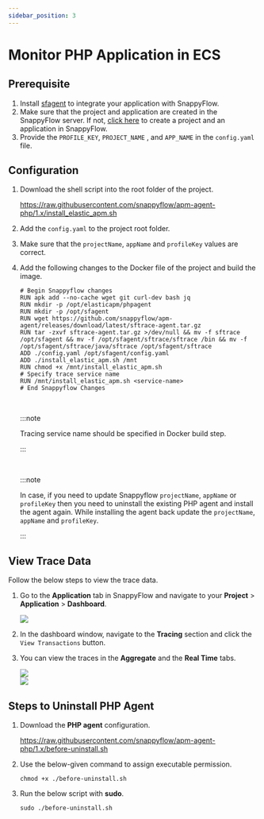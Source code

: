```yaml
---
sidebar_position: 3 
---
```

# Monitor PHP Application in ECS

## Prerequisite

1. Install [sfagent](/docs/sidebar-snappyflow-saas/Quick_Start/getting_started#sfagent) to integrate your application with SnappyFlow.
2. Make sure that the project and application are created in the SnappyFlow server. If not, [click here](/docs/sidebar-snappyflow-saas/RUM/agent_installation/others#create-a-project-in-snappyflow-portal) to create a project and an application in SnappyFlow.
3. Provide the `PROFILE_KEY`, `PROJECT_NAME` , and `APP_NAME` in the `config.yaml` file.

## Configuration

1. Download the shell script into the root folder of the project.

   https://raw.githubusercontent.com/snappyflow/apm-agent-php/1.x/install_elastic_apm.sh

2. Add the `config.yaml` to the project root folder.

3. Make sure that the `projectName`, `appName` and `profileKey` values are correct.

4. Add the following changes to the Docker file of the project and build the image.

   ```
   # Begin Snappyflow changes
   RUN apk add --no-cache wget git curl-dev bash jq 
   RUN mkdir -p /opt/elasticapm/phpagent 
   RUN mkdir -p /opt/sfagent 
   RUN wget https://github.com/snappyflow/apm-agent/releases/download/latest/sftrace-agent.tar.gz 
   RUN tar -zxvf sftrace-agent.tar.gz >/dev/null && mv -f sftrace /opt/sfagent && mv -f /opt/sfagent/sftrace/sftrace /bin && mv -f /opt/sfagent/sftrace/java/sftrace /opt/sfagent/sftrace 
   ADD ./config.yaml /opt/sfagent/config.yaml 
   ADD ./install_elastic_apm.sh /mnt 
   RUN chmod +x /mnt/install_elastic_apm.sh 
   # Specify trace service name
   RUN /mnt/install_elastic_apm.sh <service-name>
   # End Snappyflow Changes
   ```

   <br/>

   :::note

   Tracing service name should be specified in Docker build step.

   :::

   <br/>

   :::note

   In case, if you need to update Snappyflow `projectName`, `appName` or `profileKey` then you need to uninstall the existing PHP agent and install the agent again. While installing the agent back update the `projectName`, `appName` and `profileKey`.

   :::

## View Trace Data

Follow the below steps to view the trace data.

1. Go to the **Application** tab in SnappyFlow and navigate to your **Project** > **Application** > **Dashboard**.

   <img src="/img/tracing/image_2.png" />

2. In the dashboard window, navigate to the **Tracing** section and click the `View Transactions` button.

3. You can view the traces in the **Aggregate** and the **Real Time** tabs.

   <img src="/img/tracing/image_1.png" />

   <br/>
   
   <img src="/img/tracing/image_3.png" />
   
## Steps to Uninstall PHP Agent

   1. Download the **PHP agent** configuration.
   
      https://raw.githubusercontent.com/snappyflow/apm-agent-php/1.x/before-uninstall.sh
   
   2. Use the below-given command to assign executable permission.
   
      `chmod +x ./before-uninstall.sh`
   
   3. Run the below script with **sudo**.
   
      `sudo ./before-uninstall.sh`

